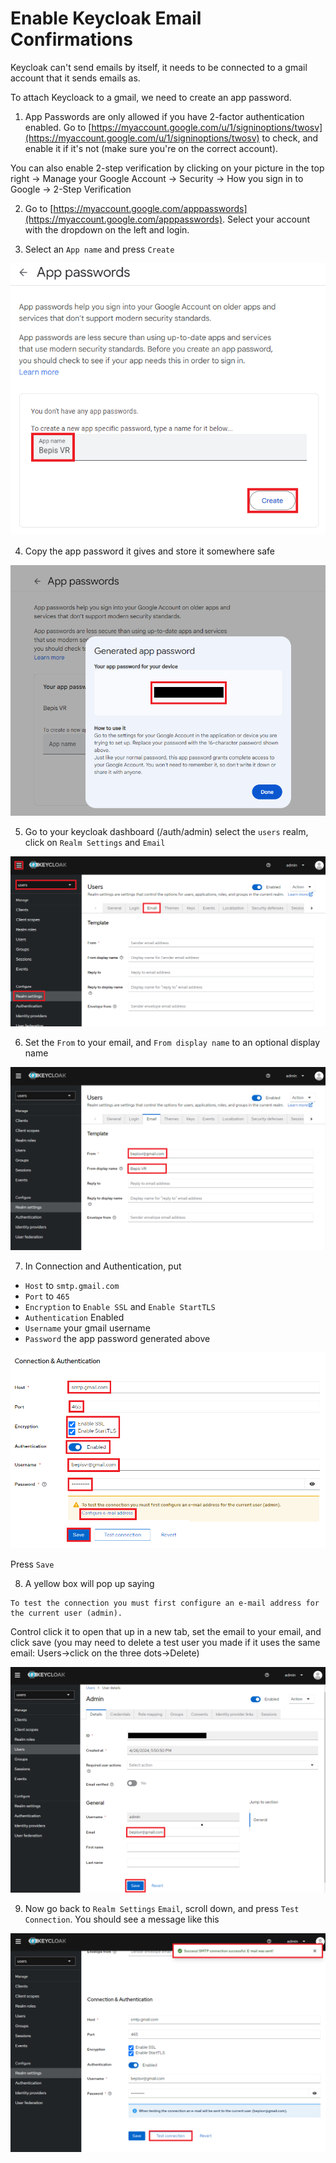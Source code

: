 
# Enable Keycloak Email Confirmations

Keycloak can't send emails by itself, it needs to be connected to a gmail account that it sends emails as.

To attach Keycloack to a gmail, we need to create an app password.

1. App Passwords are only allowed if you have 2-factor authentication enabled. Go to [https://myaccount.google.com/u/1/signinoptions/twosv](https://myaccount.google.com/u/1/signinoptions/twosv) to check, and enable it if it's not (make sure you're on the correct account).

You can also enable 2-step verification by clicking on your picture in the top right -> Manage your Google Account -> Security -> How you sign in to Google -> 2-Step Verification

2. Go to [https://myaccount.google.com/apppasswords](https://myaccount.google.com/apppasswords). Select your account with the dropdown on the left and login.

3. Select an `App name` and press `Create`

![create app password](https://github.com/bepisvr/bepisvr.github.io/blob/main/doc/accounts/media/create%20app%20password.png?raw=true)

4. Copy the app password it gives and store it somewhere safe

![app password generated](https://github.com/bepisvr/bepisvr.github.io/blob/main/doc/accounts/media/app%20password%20generated.png?raw=true)

5. Go to your keycloak dashboard (/auth/admin) select the `users` realm, click on `Realm Settings` and `Email`

![realm settings email](https://github.com/bepisvr/bepisvr.github.io/blob/main/doc/accounts/media/realm%20settings%20email.png?raw=true)

6. Set the `From` to your email, and `From display name` to an optional display name

![set from email realm](https://github.com/bepisvr/bepisvr.github.io/blob/main/doc/accounts/media/set%20from%20email%20realm.png?raw=true)

7. In Connection and Authentication, put

- `Host` to `smtp.gmail.com`
- `Port` to `465`
- `Encryption` to `Enable SSL` and `Enable StartTLS`
- `Authentication` Enabled
- `Username` your gmail username
- `Password` the app password generated above

![smtp connection](https://github.com/bepisvr/bepisvr.github.io/blob/main/doc/accounts/media/smtp%20connection.png?raw=true)

Press `Save`

8. A yellow box will pop up saying

```
To test the connection you must first configure an e-mail address for the current user (admin).
```

Control click it to open that up in a new tab, set the email to your email, and click save (you may need to delete a test user you made if it uses the same email: Users->click on the three dots->Delete)

![keycloak set admin settings](https://github.com/bepisvr/bepisvr.github.io/blob/main/doc/accounts/media/keycloak%20set%20admin%20settings.png?raw=true)

9. Now go back to `Realm Settings` `Email`, scroll down, and press `Test Connection`. You should see a message like this

![successful test email](https://github.com/bepisvr/bepisvr.github.io/blob/main/doc/accounts/media/successful%20test%20email.png?raw=true)